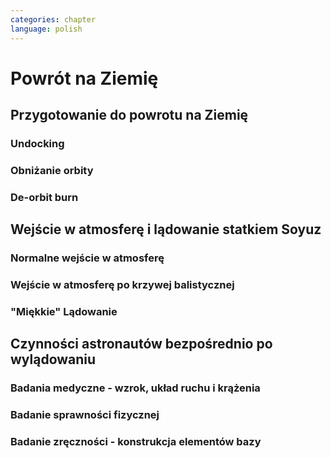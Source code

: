 ```yaml
---
categories: chapter
language: polish
---
```


# Powrót na Ziemię

## Przygotowanie do powrotu na Ziemię
<!-- TODO: Astronauci wydłużają sie o 5-7 cm i maja problemy z mieszczeniem sie w swoje Custom made siedzenia w soyuzie
- Space Shuttle Wystawiała kółka by się rozgrzały
-->
### Undocking

### Obniżanie orbity

### De-orbit burn

## Wejście w atmosferę i lądowanie statkiem Soyuz

### Normalne wejście w atmosferę

### Wejście w atmosferę po krzywej balistycznej

### "Miękkie" Lądowanie

## Czynności astronautów bezpośrednio po wylądowaniu

### Badania medyczne - wzrok, układ ruchu i krążenia
<!-- TODO:
W kosmosie układ odpornościowy jest znacznie osłabiony i dużo bardziej podatny na infekcje

Układ kostny osłabiony przez środowisko mikrograwitacji musi przetrzymać duże przeciążenie przy reentry a pózniej przez najbliższe dni na ziemi

- serce musi się przystosować do pompowania krwi w grawitacji
- Podwyższone tętno
- Uczucie słabości w nogach jak po przebiegnięciu maratonu
- Rozciągaj się codziennie
- Mięśnie stają się krótsze, szczególnie te od chodzenia i zaczynają ciagnąć stawy, których normalnie nie ciągną
-->

### Badanie sprawności fizycznej

### Badanie zręczności - konstrukcja elementów bazy
